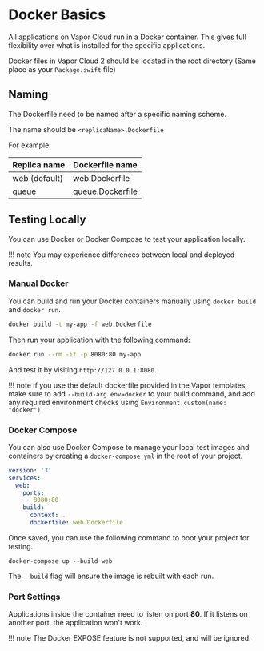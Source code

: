 # Docker Basics

All applications on Vapor Cloud run in a Docker container. This gives full flexibility over
what is installed for the specific applications.

Docker files in Vapor Cloud 2 should be located in the root directory (Same place as your `Package.swift` file)

## Naming

The Dockerfile need to be named after a specific naming scheme.

The name should be `<replicaName>.Dockerfile`

For example:

| Replica name | Dockerfile name |
| ------------ | --------------- |
| web (default) | web.Dockerfile |
| queue | queue.Dockerfile |

## Testing Locally

You can use Docker or Docker Compose to test your application locally.

!!! note
    You may experience differences between local and deployed results.

### Manual Docker

You can build and run your Docker containers manually using `docker build` and `docker run`.

```bash
docker build -t my-app -f web.Dockerfile
```

Then run your application with the following command:

```bash
docker run --rm -it -p 8080:80 my-app
```
And test it by visiting `http://127.0.0.1:8080`.

!!! note
    If you use the default dockerfile provided in the Vapor templates, make sure to add `--build-arg env=docker` to your build command, and add any required environment checks using `Environment.custom(name: "docker")`

### Docker Compose

You can also use Docker Compose to manage your local test images and containers by creating a `docker-compose.yml` in the root of your project.

```yml
version: '3'
services:
  web:
    ports:
     - 8080:80
    build:
      context: .
      dockerfile: web.Dockerfile
```

Once saved, you can use the following command to boot your project for testing.

```
docker-compose up --build web
```

The `--build` flag will ensure the image is rebuilt with each run.

### Port Settings

Applications inside the container need to listen on port **80**. If it listens on another port, the application won't work.

!!! note
    The Docker EXPOSE feature is not supported, and will be ignored.
